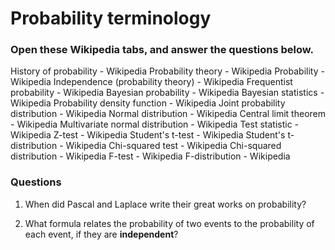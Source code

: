 # Probability terminology 

### Open these Wikipedia tabs, and answer the questions below. 
History of probability - Wikipedia
Probability theory - Wikipedia
Probability - Wikipedia
Independence (probability theory) - Wikipedia
Frequentist probability - Wikipedia
Bayesian probability - Wikipedia
Bayesian statistics - Wikipedia
Probability density function - Wikipedia
Joint probability distribution - Wikipedia
Normal distribution - Wikipedia
Central limit theorem - Wikipedia
Multivariate normal distribution - Wikipedia
Test statistic - Wikipedia
Z-test - Wikipedia
Student's t-test - Wikipedia
Student's t-distribution - Wikipedia
Chi-squared test - Wikipedia
Chi-squared distribution - Wikipedia
F-test - Wikipedia
F-distribution - Wikipedia

### Questions 

1. When did Pascal and Laplace write their great works on probability? 

1. What formula relates the probability of two events to the probability of each event, if they are **independent**? 

